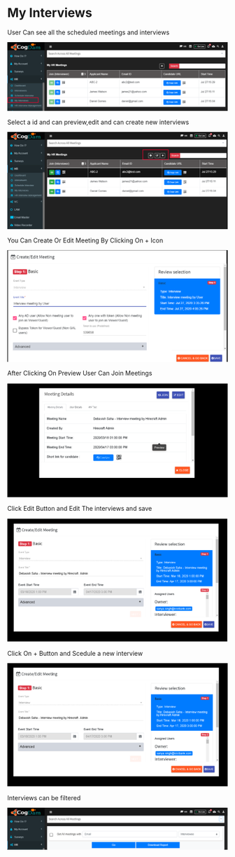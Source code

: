 # My Interviews

User Can see all the scheduled meetings and interviews

![](../.gitbook/assets/image%20%28476%29.png)

Select a id and can preview,edit and can create new interviews

![](../.gitbook/assets/image%20%28444%29.png)

You Can Create  Or Edit Meeting By Clicking On + Icon

![](../.gitbook/assets/image%20%28415%29.png)

After Clicking On Preview User Can Join Meetings

![](../.gitbook/assets/image%20%28470%29.png)

Click Edit Button and Edit The interviews and save

![](../.gitbook/assets/image%20%28433%29.png)

Click On + Button and Scedule a new interview

![](../.gitbook/assets/image%20%28427%29.png)

Interviews can be filtered

![](../.gitbook/assets/image%20%28421%29.png)

